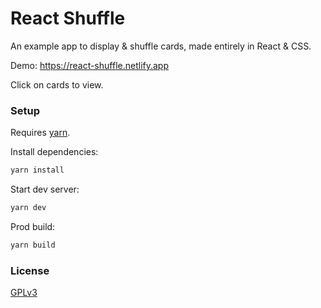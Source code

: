 React Shuffle
===

An example app to display & shuffle cards, made entirely in React & CSS.

Demo: https://react-shuffle.netlify.app

Click on cards to view.

### Setup

Requires [yarn](https://yarnpkg.com).

Install dependencies:
```sh
yarn install
```

Start dev server:
```sh
yarn dev
```

Prod build:
```sh
yarn build
```

### License

[GPLv3](./COPYING)
